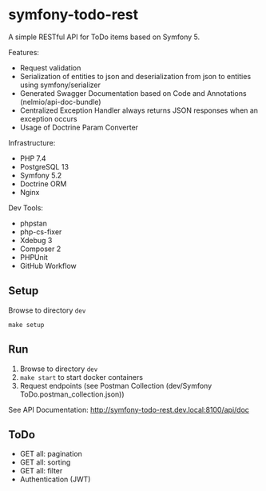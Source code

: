 # symfony-todo-rest

A simple RESTful API for ToDo items based on Symfony 5.

Features:
* Request validation
* Serialization of entities to json and deserialization from json to entities using symfony/serializer
* Generated Swagger Documentation based on Code and Annotations (nelmio/api-doc-bundle)
* Centralized Exception Handler always returns JSON responses when an exception occurs
* Usage of Doctrine Param Converter

Infrastructure:
* PHP 7.4
* PostgreSQL 13
* Symfony 5.2
* Doctrine ORM
* Nginx

Dev Tools:
* phpstan
* php-cs-fixer
* Xdebug 3
* Composer 2
* PHPUnit
* GitHub Workflow

## Setup

Browse to directory `dev`

`make setup`

## Run

1. Browse to directory `dev`
1. `make start` to start docker containers
1. Request endpoints (see Postman Collection (dev/Symfony ToDo.postman_collection.json))

See API Documentation: http://symfony-todo-rest.dev.local:8100/api/doc

## ToDo

- GET all: pagination
- GET all: sorting
- GET all: filter
- Authentication (JWT)